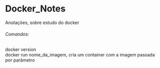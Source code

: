 # Docker_Notes
Anotações, sobre estudo do docker

###### Comandos:
docker version  
docker run nome_da_imagem, cria um container com a imagem passada por parâmetro
